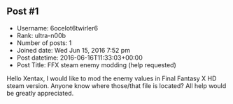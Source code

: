 ## Post #1
- Username: 6ocelot6twirler6
- Rank: ultra-n00b
- Number of posts: 1
- Joined date: Wed Jun 15, 2016 7:52 pm
- Post datetime: 2016-06-16T11:33:03+00:00
- Post Title: FFX steam enemy modding (help requested)

Hello Xentax, I would like to mod the enemy values in Final Fantasy X HD steam version. Anyone know where those/that file is located? All help would be greatly appreciated.
